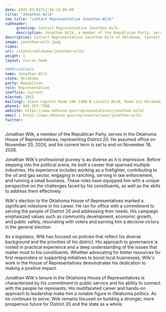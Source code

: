 ```yaml
---
date: 2025-03-01T11:54:12-05:00
title: "Jonathan Wilk"
seo_title: "contact Representative Jonathan Wilk"
subheader:
     greeting: Contact Representative Jonathan Wilk
     description: Jonathan Wilk, a member of the Republican Party, serves in the Oklahoma House of Representatives, representing District 20. He assumed office on November 20, 2024, and his current term is set to end on November 18, 2026.
description: Contact Representative Jonathan Wilk of Oklahoma. Contact information for Jonathan Wilk includes email address, phone number, and mailing address.
image: jonathan-wilk.jpeg
video:
url: /states/oklahoma/jonathan-wilk/
weight: 1
layout: course_home

####candidate
name: Jonathan Wilk
state: Oklahoma
party: Republican
role: Representative
inoffice: current
elected: 2025
mailing1: State Capitol Room 546 2300 N Lincoln Blvd, Room 112 Oklahoma City, OK 73105
phone1: 405-557-7308
website: https://www.okhouse.gov/representatives/jonathan-wilk/
email : https://www.okhouse.gov/representatives/jonathan-wilk/
twitter: 
---
```

Jonathan Wilk, a member of the Republican Party, serves in the Oklahoma House of Representatives, representing District 20. He assumed office on November 20, 2024, and his current term is set to end on November 18, 2026.

Jonathan Wilk's professional journey is as diverse as it is impressive. Before stepping into the political arena, he built a career that spanned multiple industries. His experience includes working as a firefighter, contributing to the oil and gas sector, engaging in ranching, serving in law enforcement, and running a small business. These roles have equipped him with a unique perspective on the challenges faced by his constituents, as well as the skills to address them effectively.

Wilk's election to the Oklahoma House of Representatives marked a significant milestone in his career. He ran for office with a commitment to serving the people of District 20 and addressing their needs. His campaign emphasized values such as community development, economic growth, and public safety, resonating with voters and earning him a decisive victory in the general election.

As a legislator, Wilk has focused on policies that reflect his diverse background and the priorities of his district. His approach to governance is rooted in practical experience and a deep understanding of the issues that matter most to his constituents. Whether advocating for better resources for first responders or supporting initiatives to boost local businesses, Wilk's work in the House of Representatives demonstrates his dedication to making a positive impact.

Jonathan Wilk's tenure in the Oklahoma House of Representatives is characterized by his commitment to public service and his ability to connect with the people he represents. His multifaceted career and hands-on approach to leadership make him a notable figure in Oklahoma politics. As he continues to serve, Wilk remains focused on building a stronger, more prosperous future for District 20 and the state as a whole.
